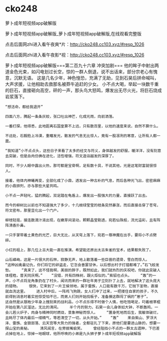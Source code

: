 # cko248
萝卜成年短视频app破解版

萝卜成年短视频app破解版_萝卜成年短视频app破解版,在线观看完整版

点击后面网zhi进入看午夜爽*片：http://cko248.cc103.xyz/#resp_1026

点击后面网zhi进入看午夜影*视：http://cko248.cc103.xyz/#resp_1026

萝卜成年短视频app破解版===第二百九十六章 冲突加剧===    他的眸子中射出两道金色光束，如闪电划过长空，惊的一群人倒退，说不出话来，部分宗老心有愧意，沉默无语。    这是几名少年，神色惶恐，充满了无助，见到石昊后拼命喊叫，大声求援，让他相助去救那名被莽牛追赶的少女。    小不点大喝，举起一块数千重的巨石，直接砸向高空，砰的一声，那头鸟大怒鸣，爆发出无尽火光，将巨石烧成岩浆落下。

    “想活命，都给我退开”

    四面八方，腾起一条条灰蛟，张口吐出神芒，化成光雨，向前洒落。

    一番打探，他得悉，此地距离石国皇算不上远，只有数百里，以他的速度来说，自然不算什么。

    不远处，石毅脸上冷漠，重瞳发光，散发的气息无比惊人，竟有一股凛冽的寒意，让所有人都一震。

    “我知道”小不点点头，这些日子来看了太多的经文与符义，身体越发的舒服，暖洋洋，没有刻意去突破，但是血肉仿佛在进化，活性增强，符文造诣越发的深厚了。

    同时，不少人眼中露出火热，那可都是宝骨啊，足有数十具，不说其他，光是这笔财富就很惊人。

    接着，他体内神曦再变，全部化成了小鼎，透发出一种古朴的气息，而后各种光飞出，密密麻麻的小鼎排列，亦与那些大星共鸣。

    小不点一声轻叱，猛的腾起，双足踏在龟盾上，爆发出一股强大的力量，直接跃了出去。

    而今的柳树比以前也不知道强大了多少，十几根绿莹莹的枝条突然暴涨，而后直接击穿了苍穹，符文密布，那里显化出一个门户。

    柳枝轻摇，接连数滴汁液出现，在嫩芽间滚动，颗颗晶莹剔透，宛若仙珠般，流光溢彩，且有阵阵清香扑鼻。

    一只手掌带着土黄色的光芒，巨大无比，从天穹上落下，宛若一尊神魔在出手，要将小不点劈碎。

    小红的祖上，那几位上古大能一直在推演，希望能还原出太古朱雀的宝术，结果都失败了。

    山石嶙峋，这是一片很大的石林，寂静无声，地上散落着一些巨兽的遗骨，雪白而惊人。    “这种凶禽最记仇，你们将它的卵盗走，它怎会善罢甘休，以后想出村子打猎都难了。”石飞蛟发愁。    “真来了，这不怪我啊，美丽的胖子，既然如此，我们就热烈的庆祝吧，你就此突破人体桎梏，普天同庆啊。”    “没错，共有四株树，跟火炬似的。”紫貂也点头。    “轰”的一声，小不点将龙角象扔在了村头，闻讯而来的一群壮年男子立刻扑了上去，就地解决了这头庞大的猎物。    很快，它来到了一片王侯领地，属于雷族，人口能有数千万，它抛下圣物，直接就血洗这里。    进入村中后，一阵鸡飞狗跳，女人们冲了过来，一把搂住自家的孩子，不久前得到消息时着实担惊受怕不已，而男人们则开始找板子，准备揍这群闯了祸的“崽子”。    这自然是从银袍少年身上搜刮来的战利品，小不点乐得不时做个人情，他吃饱喝足，叼着根草棍开始在第八区溜达，无比的清闲。    半个月的努力，石昊一会儿身体如大钟，不断轰鸣，一会儿若火炉子，肉身与精神同时燃烧，景象神秘而惊人。    “置身死地而后生，我躯体破烂，且耗尽了体内最后一缕精气，等若清空了一切，从头开始。”    “轰”    来自紫山、罗浮大泽、雷族、金狼部落、云天宫等大势力的强者，全都驻扎了下来，原他们是要进山脉的，想要一探山宝的奥秘。    清风闻言，在旁抿嘴偷笑。    曾经阻挡小不点的一群太古遗种，下巴差点掉在地上，惊掉一地眼球，他所呼唤的小弟是九头狮子萝卜成年短视频app破解版
